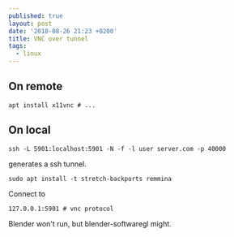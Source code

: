 ```yaml
---
published: true
layout: post
date: '2018-08-26 21:23 +0200'
title: VNC over tunnel
tags:
  - linux
---
```

## On remote

    apt install x11vnc # ...

## On local

    ssh -L 5901:localhost:5901 -N -f -l user server.com -p 40000
    
generates a ssh tunnel.

    sudo apt install -t stretch-backports remmina
    
Connect to

    127.0.0.1:5901 # vnc protocol
    
Blender won't run, but blender-softwaregl might.
